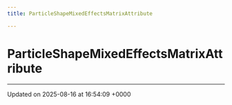 ```yaml
---
title: ParticleShapeMixedEffectsMatrixAttribute

---
```


# ParticleShapeMixedEffectsMatrixAttribute





-------------------------------

Updated on 2025-08-16 at 16:54:09 +0000